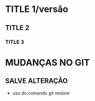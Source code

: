 # TITLE 1/versão

## TITLE 2
### TITLE 3




# MUDANÇAS NO GIT



## SALVE ALTERAÇÃO  
* uso do comando git restore
